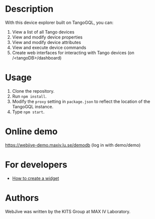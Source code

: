 # Description

With this device explorer built on TangoGQL, you can:

1. View a list of all Tango devices
2. View and modify device properties
3. View and modify device attributes
4. View and execute device commands
5. Create web interfaces for interacting with Tango devices (on /&lt;tangoDB&gt;/dashboard)

# Usage

1. Clone the repository.
2. Run `npm install`.
3. Modify the `proxy` setting in `package.json` to reflect the location of the TangoGQL instance.
4. Type `npm start`.

# Online demo

https://webjive-demo.maxiv.lu.se/demodb (log in with demo/demo)

# For developers

* [How to create a widget](Widgets.md)

# Authors

WebJive was written by the KITS Group at MAX IV Laboratory.
